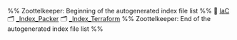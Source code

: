 %% Zoottelkeeper: Beginning of the autogenerated index file list  %%
📄 [IaC](DevOps/IAC/IaC.md)
🗂️ [_Index_Packer](DevOps/IAC/Packer/_Index_Packer)
🗂️ [_Index_Terraform](DevOps/IAC/Terraform/_Index_Terraform)
%% Zoottelkeeper: End of the autogenerated index file list  %%
